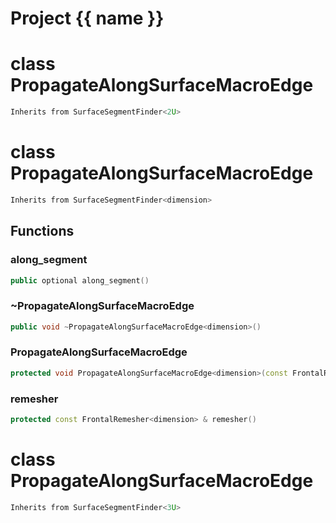<script setup>
import {useRoute} from 'vitepress'
const {path} = useRoute()
const tokens = path.split('/')
const words = tokens[2].split('-');
for (let i = 0; i < words.length; i++) {
    words[i] = words[i].charAt(0).toUpperCase() + words[i].slice(1);
    words[i] = words[i].replace('geode', 'Geode')
}
const name = words.join('-');
</script>
# Project {{ name }}

# class PropagateAlongSurfaceMacroEdge


```cpp
Inherits from SurfaceSegmentFinder<2U>
```



# class PropagateAlongSurfaceMacroEdge


```cpp
Inherits from SurfaceSegmentFinder<dimension>
```



## Functions

### along_segment

```cpp
public optional along_segment()
```


### ~PropagateAlongSurfaceMacroEdge

```cpp
public void ~PropagateAlongSurfaceMacroEdge<dimension>()
```


### PropagateAlongSurfaceMacroEdge

```cpp
protected void PropagateAlongSurfaceMacroEdge<dimension>(const FrontalRemesher<dimension> & remesher, index_t begin, index_t end)
```


### remesher

```cpp
protected const FrontalRemesher<dimension> & remesher()
```




# class PropagateAlongSurfaceMacroEdge


```cpp
Inherits from SurfaceSegmentFinder<3U>
```



